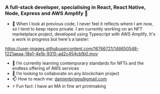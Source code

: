 ### A full-stack developer, specialising in React, React Native, Node, Express and AWS Amplify 👋

- 🔭 When I look at previous code, I never feel it reflects where I am now, so I tend to keep repos private. I am currently working on an NFT marketplace project, developed using Typescript with AWS Amplify. It's a work in progress but here's a taister:


https://user-images.githubusercontent.com/16766721/148650548-f221aeaa-18e1-4e1b-9315-ad2c454cbfb0.mov


- 🌱 I’m currently learning contemporary standards for NFTs and the endless offering of AWS services
- 👯 I’m looking to collaborate on any blockchain project
- 📫 How to reach me: damienbriggs@gmail.com
- ⚡ Fun fact: I have an MA in fine art printmaking
